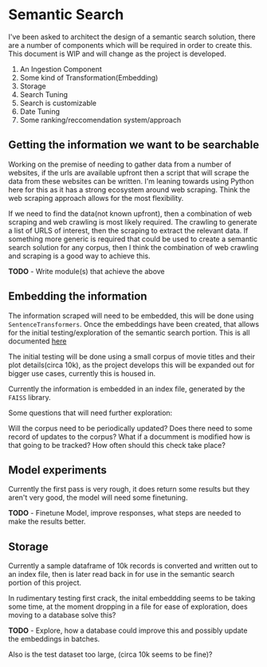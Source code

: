 # Semantic Search

I've been asked to architect the design of a semantic search solution, there are a number of components which will be required in order to create this. This document is WIP and will change as the project is developed. 

1. An Ingestion Component
2. Some kind of Transformation(Embedding)
3. Storage
4. Search Tuning
5. Search is customizable
6. Date Tuning
7. Some ranking/reccomendation system/approach

## Getting the information we want to be searchable

Working on the premise of needing to gather data from a number of websites, if the urls are available upfront then a script that will scrape the data from these websites can be written. I'm leaning towards using Python here for this as it has a strong ecosystem around web scraping. Think the web scraping approach allows for the most flexibility.

If we need to find the data(not known upfront), then a combination of web scraping and web crawling is most likely required. The crawling to generate a list of URLS of interest, then the scraping to extract the relevant data. If something more generic is required that could be used to create a semantic search solution for any corpus, then I think the combination of web crawling and scraping is a good way to achieve this.

**TODO** - Write module(s) that achieve the above

## Embedding the information

The information scraped will need to be embedded, this will be done using ```SentenceTransformers```. Once the embeddings have been created, that allows for the initial testing/exploration of the semantic search portion. This is all documented [here](./movies_semantic_search.ipynb)

The initial testing will be done using a small corpus of movie titles and their plot details(circa 10k), as the project develops this will be expanded out for bigger use cases, currently this is housed in. 

Currently the information is embedded in an index file, generated by the ```FAISS``` library. 

Some questions that will need further exploration:

Will the corpus need to be periodically updated?
Does there need to some record of updates to the corpus?
What if a documment is modified how is that going to be tracked?
How often should this check take place? 

## Model experiments

Currently the first pass is very rough, it does return some results but they aren't very good, the model will need some finetuning.

**TODO** - Finetune Model, improve responses, what steps are needed to make the results better. 


## Storage

Currently a sample dataframe of 10k records is converted and written out to an index file, then is later read back in for use in the semantic search portion of this project. 

In rudimentary testing first crack, the inital embeddding seems to be taking some time, at the moment dropping in a file for ease of exploration, does moving to a database solve this?

**TODO** - Explore, how a database could improve this and possibly update the embeddings in batches. 

Also is the test dataset too large, (circa 10k seems to be fine)?

